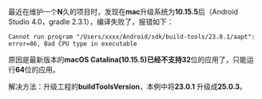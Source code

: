 最近在维护一个**N**久的项目时，发现在**mac**升级系统为**10.15.5**后（Android Studio 4.0，gradle 2.3.1），编译失败了，报错如下：

`Cannot run program "/Users/xxxx/Android/sdk/build-tools/23.0.1/aapt": error=86, Bad CPU type in executable`

原因是最新版本的**macOS Catalina(10.15.5)**已经不支持**32**位的应用了，只能运行**64**位的应用。

解决方法：升级工程的**buildToolsVersion**，本例中将**23.0.1** 升级成**25.0.3**。

